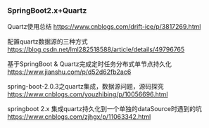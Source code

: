 ### SpringBoot2.x+Quartz 

Quartz使用总结
https://www.cnblogs.com/drift-ice/p/3817269.html

配置quartz数据源的三种方式
https://blog.csdn.net/lml282518588/article/details/49796765

基于SpringBoot & Quartz完成定时任务分布式单节点持久化
https://www.jianshu.com/p/d52d62fb2ac6

spring-boot-2.0.3之quartz集成，数据源问题，源码探究
https://www.cnblogs.com/youzhibing/p/10056696.html


springboot 2.x 集成quartz持久化到一个单独的dataSource时遇到的坑
https://www.cnblogs.com/zjhgx/p/11063342.html